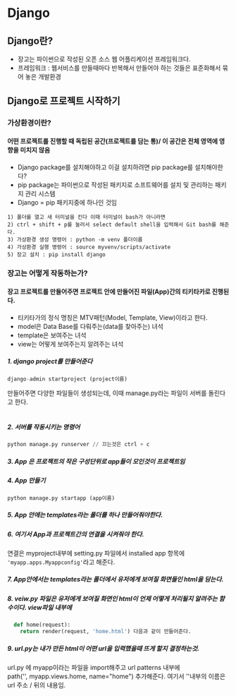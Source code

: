 # Django
## Django란?
- 장고는 파이썬으로 작성된 오픈 소스 웹 어플리케이션 프레임워크다.
- 프레임워크 : 웹서비스를 만들때마다 반복해서 만들어야 하는 것들은 표준화해서 묶어 놓은 개발환경
## Django로 프로젝트 시작하기
### 가상환경이란?
#### 어떤 프로젝트를 진행할 때 독립된 공간(프로젝트를 담는 통)/ 이 공간은 전체 영역에 영향을 미치지 않음
- Django package를 설치해야하고 이걸 설치하려면 pip package를 설치해야한다?
- pip package는 파이썬으로 작성된 패키지로 소프트웨어를 설치 및 관리하는 패키지 관리 시스템
- Django = pip 패키지중에 하나인 것임
```
1) 폴더를 열고 새 터미널을 킨다 이때 터미널이 bash가 아니라면 
2) ctrl + shift + p를 눌러서 select default shell을 입력해서 Git bash를 해준다.
3) 가상환경 생성 명령어 : python -m venv 폴더이름
4) 가상환경 실행 명령어 : source myvenv/scripts/activate
5) 장고 설치 : pip install django
```
### 장고는 어떻게 작동하는가?
#### 장고 프로젝트를 만들어주면 프로젝트 안에 만들어진 파일(App)간의 티키타카로 진행된다.
- 티키타가의 정식 명칭은 MTV패턴(Model, Template, View)이라고 한다.
- model은 Data Base를 다뤄주는(data를 찾아주는) 녀석
- template은 보여주는 녀석
- view는 어떻게 보여주는지 알려주는 녀석

##### 1. django project를 만들어준다
```python
django-admin startproject (project이름)
```
만들어주면 다양한 파일들이 생성되는데, 이때 manage.py라는 파일이 서버를 돌린다고 한다.<br><br>
##### 2. 서버를 작동시키는 명령어
```python
python manage.py runserver // 끄는것은 ctrl + c
```
##### 3. App 은 프로젝트의 작은 구성단위로 app들이 모인것이 프로젝트임<br>
##### 4. App 만들기
```python
python manage.py startapp (app이름)
```
##### 5. App 안에는 templates라는 폴더를 하나 만들어줘야한다.<br>
##### 6. 여기서 App과 프로젝트간의 연결을 시켜줘야 한다.<br>
  연결은 myproject내부에 setting.py 파일에서 installed app 항목에 ```'myapp.apps.Myappconfig'```라고 해준다.<br>
##### 7. App안에서는 templates라는 폴더에서 유저에게 보여질 화면들인 html을 담는다.<br>
##### 8. veiw.py 파일은 유저에게 보여질 화면인 html이 언제 어떻게 처리될지 알려주는 함수이다. view파일 내부에<br>
```python
  def home(request):
    return render(request, 'home.html') 다음과 같이 만들어준다.
```
##### 9. url.py는 내가 만든 html이 어떤 url을 입력했을때 뜨게 할지 결정하는것.<br>
 url.py 에 myapp이라는 파일을 import해주고 url patterns 내부에 <br>
 path('', myapp.views.home, name="home") 추가해준다. 여기서 ''내부의 이름은 url 주소 / 뒤의 내용임.


##
